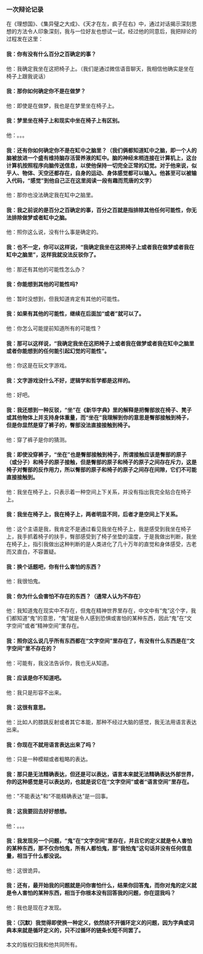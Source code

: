 ﻿### 一次辩论记录

在《理想国》、《集异璧之大成》、《天才在左，疯子在右》中，通过对话揭示深刻思想的方法令人印象深刻，我与一位好友也想试一试，经过他的同意后，我把辩论的过程发在这里：

#### 我：你有没有什么百分之百确定的事？

他：我确定我坐在这把椅子上。（我们是通过微信语音聊天，我相信他确实是坐在椅子上跟我说话）

#### 我：那你如何确定你不是在做梦？

他：即使是在做梦，我也是在梦里坐在椅子上。

#### 我：梦里坐在椅子上和现实中坐在椅子上有区别。

他：。。。

#### 我：还有你如何确定你不是在缸中之脑里？（我们俩都知道缸中之脑，即一个人的脑被放进一个盛有维持脑存活营养液的缸中。脑的神经末梢连接在计算机上，这台计算机按照程序向脑传送信息，以使他保持一切完全正常的幻觉。对于他来说，似乎人、物体、天空还都存在，自身的运动、身体感觉都可以输入。他甚至可以被输入代码，“感觉”到他自己正在这里阅读一段有趣而荒唐的文字）

他：那你也没法确定我在缸中之脑里。

#### 我：我之前说的是百分之百确定的事，百分之百就是指排除其他任何可能性，你无法排除做梦或者缸中之脑。

他：照你这么说，没有什么事是确定的。

#### 我：也不一定，你可以这样说，“我确定我坐在这把椅子上或者我在做梦或者我在缸中之脑里”，这样我就没法反驳你了。

他：那还有其他的可能性怎么办？

#### 我：你能想到其他的可能性吗?

他：暂时没想到，但我知道肯定有其他的可能性。

#### 我：如果有其他的可能性，继续在后面加“或者”就可以了。

他：你怎么可能提前知道所有的可能性？

#### 我：那可以这样说，“我确定我坐在这把椅子上或者我在做梦或者我在缸中之脑里或者你能想到的任何能引起幻觉的可能性”。

他：你这是在玩文字游戏。

#### 我：文字游戏没什么不好，逻辑学和哲学都是这样的。

他：好吧。

#### 我：我还想到一种反驳，“坐”在《新华字典》里的解释是把臀部放在椅子、凳子或其他物体上并支持身体重量，而“坐在”我理解到你的意思是臀部接触到椅子，但是你显然是穿了裤子的，臀部没法直接接触到椅子。

他：穿了裤子是你的猜测。

#### 我：即使没穿裤子，“坐在”也是臀部接触到椅子，所谓接触应该是臀部的原子（或分子）和椅子的原子接触，但是臀部的原子和椅子的原子之间存在斥力，这是椅子对臀部的反作用力，所以臀部的原子和椅子的原子之间存在间隙，它们不可能直接接触到。

他：我坐在椅子上，只表示着一种空间上下关系，并没有指出我完全贴合在椅子上。

#### 我：我坐在椅子上，我在椅子上，两者明显不同，后者才是空间上下关系。

他：这个主语是我，我肯定不是通过看见我坐在椅子上，我是感受到我坐在椅子上，我手抓着椅子的扶手，臀部感受到了椅子坐垫的温度，于是我做出判断，我坐在椅子上，指引我做出这种判断的是人类进化了几十万年的直觉和身体感受，古老而又直白，不容置疑。

#### 我：换个话题吧，你有什么害怕的东西？

他：我很怕鬼。

#### 我：你为什么会害怕不存在的东西？（通常人认为不存在）

他：我知道鬼在现实中不存在，但鬼在精神世界里存在，中文中有“鬼”这个字，我们都知道“鬼”的意思，“鬼”就是令人感到恐惧或害怕的某种东西，因此“鬼”在“文字空间”或者“精神空间”里存在。

#### 我：照你这么说几乎所有东西都在“文字空间”里存在了，有没有什么东西是在“文字空间”里不存在的？

他：可能有，我没法告诉你，我也无从知道。

#### 我：应该是你不知道吧。

他：我只是形容不出来。

#### 我：这很有意思。

他：比如人的膝跳反射或者其它本能，那种不经过大脑的感觉，我无法用语言表达出来。

#### 我：你现在不就用语言表达出来了吗？

他：只是一种模糊或者粗略的表达。

#### 我：那只是无法精确表达，但还是可以表达，语言本来就无法精确表达外部世界，你的这种感觉是可以表达的，也就是说它在“文字空间”或者“语言空间”里存在。

他："不能表达"和“不能精确表达”是一回事。

#### 我：这我要回去好好想想。

他：。。。

#### 我：我发现另一个问题，“鬼”在“文字空间”里存在，并且它的定义就是令人害怕的某种东西，那不仅你怕鬼，所有人都怕鬼，那“我怕鬼”这句话并没有任何信息量，相当于什么都没说。

他：这很诡异。

#### 我：还有，最开始我的问题就是问你害怕什么，结果你回答鬼，而你对鬼的定义就是令人害怕的某种东西，相当于你根本没有回答我的问题，你在逗我吗？

他：我也是现在才发现。

#### 我：（沉默）我觉得即使换一种定义，依然绕不开循环定义的问题，因为字典或词典本来就是循环定义的，只不过循环的链条长短不同罢了。

本文的版权归我和他共同所有。
